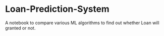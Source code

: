 # Loan-Prediction-System
A notebook to compare various ML algorithms to find out whether Loan will granted or not.
